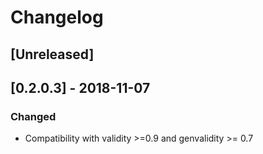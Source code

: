 # Changelog

## [Unreleased]

## [0.2.0.3] - 2018-11-07

### Changed

* Compatibility with validity >=0.9 and genvalidity >= 0.7
